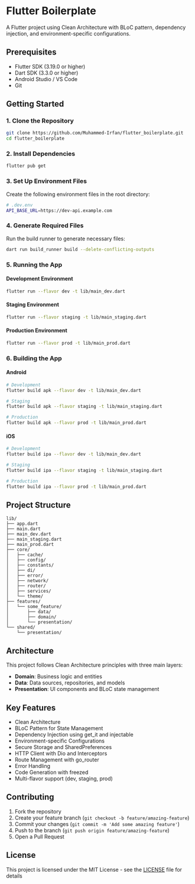 # Flutter Boilerplate

A Flutter project using Clean Architecture with BLoC pattern, dependency injection, and environment-specific configurations.

## Prerequisites

- Flutter SDK (3.19.0 or higher)
- Dart SDK (3.3.0 or higher)
- Android Studio / VS Code
- Git

## Getting Started

### 1. Clone the Repository

```bash
git clone https://github.com/Muhammed-Irfan/flutter_boilerplate.git
cd flutter_boilerplate
```

### 2. Install Dependencies

```bash
flutter pub get
```

### 3. Set Up Environment Files

Create the following environment files in the root directory:

```bash
# .dev.env
API_BASE_URL=https://dev-api.example.com
```

### 4. Generate Required Files

Run the build runner to generate necessary files:

```bash
dart run build_runner build --delete-conflicting-outputs
```

### 5. Running the App

#### Development Environment
```bash
flutter run --flavor dev -t lib/main_dev.dart
```

#### Staging Environment
```bash
flutter run --flavor staging -t lib/main_staging.dart
```

#### Production Environment
```bash
flutter run --flavor prod -t lib/main_prod.dart
```

### 6. Building the App

#### Android
```bash
# Development
flutter build apk --flavor dev -t lib/main_dev.dart

# Staging
flutter build apk --flavor staging -t lib/main_staging.dart

# Production
flutter build apk --flavor prod -t lib/main_prod.dart
```

#### iOS
```bash
# Development
flutter build ipa --flavor dev -t lib/main_dev.dart

# Staging
flutter build ipa --flavor staging -t lib/main_staging.dart

# Production
flutter build ipa --flavor prod -t lib/main_prod.dart
```

## Project Structure

```
lib/
├── app.dart
├── main.dart
├── main_dev.dart
├── main_staging.dart
├── main_prod.dart
├── core/
│   ├── cache/
│   ├── config/
│   ├── constants/
│   ├── di/
│   ├── error/
│   ├── network/
│   ├── router/
│   ├── services/
│   └── theme/
├── features/
│   └── some_feature/
│       ├── data/
│       ├── domain/
│       └── presentation/
└── shared/
    └── presentation/
```

## Architecture

This project follows Clean Architecture principles with three main layers:

- **Domain**: Business logic and entities
- **Data**: Data sources, repositories, and models
- **Presentation**: UI components and BLoC state management

## Key Features

- Clean Architecture
- BLoC Pattern for State Management
- Dependency Injection using get_it and injectable
- Environment-specific Configurations
- Secure Storage and SharedPreferences
- HTTP Client with Dio and Interceptors
- Route Management with go_router
- Error Handling
- Code Generation with freezed
- Multi-flavor support (dev, staging, prod)

## Contributing

1. Fork the repository
2. Create your feature branch (`git checkout -b feature/amazing-feature`)
3. Commit your changes (`git commit -m 'Add some amazing feature'`)
4. Push to the branch (`git push origin feature/amazing-feature`)
5. Open a Pull Request

## License

This project is licensed under the MIT License - see the [LICENSE](LICENSE) file for details
